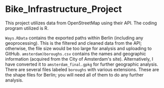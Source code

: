 # Bike_Infrastructure_Project

This project utilizes data from OpenStreetMap using their API. The coding program utilized is R.

`Ways.RData` contains the exported paths within Berlin (including any geoprocessing). This is the filtered and cleaned data from the API; otherwise, the file size would be too large for analysis and uploading to GitHub. 
`amsterdam)boroughs.csv` contains the names and geographic information (acquired from the City of Amsterdam's site). Alternatively, I have converted it to `amsterdam_final.gpkg` for further geographic analysis.
There are several files labeled `boroughs` with various extensions. These are the shape files for Berlin; you will need all of them to do any further analysis.
